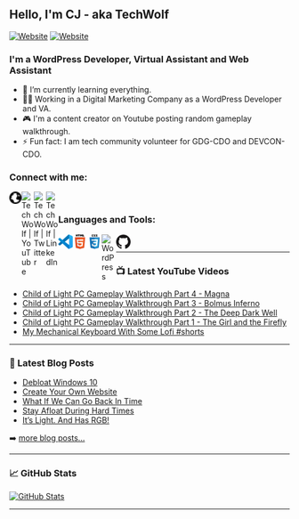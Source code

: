## Hello, I'm CJ - aka TechWolf

[![Website](https://img.shields.io/website?label=thetechwolfcave.wordpress.com&message=follow&style=for-the-badge&url=https%3A%2F%2Fthetechwolfcave.wordpress.com/)](https://thetechwolfcave.wordpress.com/)
[![Website](https://img.shields.io/website?label=thetechwolfcave.com&message=follow&style=for-the-badge&url=https%3A%2F%2Fcjts15.github.io/)](https://cjts15.github.io/)

### I'm a WordPress Developer, Virtual Assistant and Web Assistant

- 🌱 I’m currently learning everything.
- 👨‍💻 Working in a Digital Marketing Company as a WordPress Developer and VA.
- 🎮 I'm a content creator on Youtube posting random gameplay walkthrough.
- ⚡ Fun fact: I am tech community volunteer for GDG-CDO and DEVCON-CDO.

### Connect with me:
[<img align="left" alt="TechWolf" width="22px" src="https://raw.githubusercontent.com/iconic/open-iconic/master/svg/globe.svg" />][website]
[<img align="left" alt="TechWolf | YouTube" width="22px" src="https://cdn.jsdelivr.net/npm/simple-icons@v3/icons/youtube.svg" />][youtube]
[<img align="left" alt="TechWolf | Twitter" width="22px" src="https://cdn.jsdelivr.net/npm/simple-icons@v3/icons/twitter.svg" />][twitter]
[<img align="left" alt="TechWolf | LinkedIn" width="22px" src="https://cdn.jsdelivr.net/npm/simple-icons@v3/icons/linkedin.svg" />][linkedin]

<br />

### Languages and Tools:

<img align="left" alt="Visual Studio Code" width="26px" src="https://raw.githubusercontent.com/github/explore/80688e429a7d4ef2fca1e82350fe8e3517d3494d/topics/visual-studio-code/visual-studio-code.png" />
<img align="left" alt="HTML5" width="26px" src="https://raw.githubusercontent.com/github/explore/80688e429a7d4ef2fca1e82350fe8e3517d3494d/topics/html/html.png" />
<img align="left" alt="CSS3" width="26px" src="https://raw.githubusercontent.com/github/explore/80688e429a7d4ef2fca1e82350fe8e3517d3494d/topics/css/css.png" />
<img align="left" alt="WordPress" width="26px" src="https://s.w.org/style/images/about/WordPress-logotype-wmark.png"/>
<img align="left" alt="GitHub" width="26px" src="https://raw.githubusercontent.com/github/explore/78df643247d429f6cc873026c0622819ad797942/topics/github/github.png" />

<br />

---

### 📺 Latest YouTube Videos

<!-- YOUTUBE:START -->
- [Child of Light PC Gameplay Walkthrough Part 4 - Magna](https://www.youtube.com/watch?v=Q_4RQtRjxZY)
- [Child of Light PC Gameplay Walkthrough Part 3 - Bolmus Inferno](https://www.youtube.com/watch?v=OcrJEoFlHLM)
- [Child of Light PC Gameplay Walkthrough Part 2 - The Deep Dark Well](https://www.youtube.com/watch?v=Wus97pIv9A0)
- [Child of Light PC Gameplay Walkthrough Part 1 - The Girl and the Firefly](https://www.youtube.com/watch?v=MMlwgX5ufmM)
- [My Mechanical Keyboard With Some Lofi #shorts](https://www.youtube.com/watch?v=_A2gE2qi_i0)
<!-- YOUTUBE:END -->


---

### 📕 Latest Blog Posts

<!-- BLOG-POST-LIST:START -->
- [Debloat Windows 10](https://thetechwolfcave.wordpress.com/2022/01/02/debloat-windows-10/)
- [Create Your Own Website](https://thetechwolfcave.wordpress.com/2021/09/10/create-your-own-website-easily/)
- [What If We Can Go Back In Time](https://thetechwolfcave.wordpress.com/2021/09/10/what-if-we-can-go-back-in-time/)
- [Stay Afloat During Hard Times](https://thetechwolfcave.wordpress.com/2021/09/04/stay-afloat-during-hard-times/)
- [It’s Light. And Has RGB!](https://thetechwolfcave.wordpress.com/2021/07/12/its-light-and-has-rgb/)
<!-- BLOG-POST-LIST:END -->

➡️ [more blog posts...](https://thetechwolfcave.wordpress.com/)

---

### 📈 GitHub Stats

[![GitHub Stats](https://github-readme-stats.vercel.app/api?username=CJTS15)](https://github.com/CJTS15)

---

[website]: https://cjts15.github.io/
[blog]: https://thetechwolfcave.wordpress.com/
[twitter]: https://twitter.com/cj_wolfy15
[youtube]: https://www.youtube.com/channel/UCO0VebhOX9eKVVYa1_PXnFg
[linkedin]: https://www.linkedin.com/in/cjsabijon/
